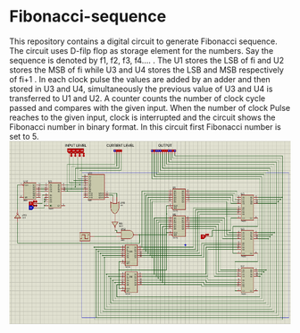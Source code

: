 # Fibonacci-sequence
This repository contains a digital circuit to generate Fibonacci sequence.
The circuit uses D-filp flop as storage element for the numbers. Say the sequence is denoted by f1, f2, f3, f4…. .
The U1 stores the LSB of fi and U2 stores the MSB of fi while U3 and U4 stores the LSB and MSB respectively of fi+1 .
In each clock pulse the values are added by an adder and then stored in U3 and U4, simultaneously the previous value of U3 and U4 is transferred to U1 and U2.
A counter counts the number of clock cycle passed and compares with the given input. When the number of clock 
Pulse reaches to the given input, clock is interrupted and the circuit shows the Fibonacci number in binary format.
In this circuit first Fibonacci number is set to 5.
![Screenshot of circuit](Design.png)

